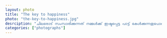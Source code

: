 ```yaml
---
layout: photo
title: "The key to happiness"
photo: "the-key-to-happiness.jpg"
desrciption: "ചിലരോട് സംസാരിക്കുന്നത് നമ്മൾക്ക് ഇഷ്ടപ്പെട്ട പാട്ട് കേൾക്കുന്നതുപോലെയാണ്, എത്ര കേട്ടാലും തീരാറാകുമ്പോൾ പിന്നെയും ആദ്യം മുതൽ കേൾക്കാൻ തോന്നും."
categories: ["photographs"]
---
```

